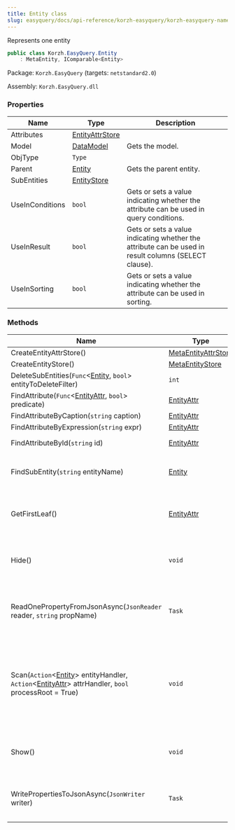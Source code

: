 ```yaml
---
title: Entity class
slug: easyquery/docs/api-reference/korzh-easyquery/korzh-easyquery-namespace/entity-class
---
```



Represents one entity
```csharp
public class Korzh.EasyQuery.Entity
    : MetaEntity, IComparable<Entity>

```
Package: `Korzh.EasyQuery` (targets: `netstandard2.0`)

Assembly: `Korzh.EasyQuery.dll`

### Properties

| Name | Type | Description | 
| --- | --- | --- | 
| Attributes | [EntityAttrStore](/api-reference/korzh-easyquery/korzh-easyquery-namespace/entityattrstore-class) |  | 
| Model | [DataModel](/api-reference/korzh-easyquery/korzh-easyquery-namespace/datamodel-class) | Gets the model. | 
| ObjType | `Type` |  | 
| Parent | [Entity](/api-reference/korzh-easyquery/korzh-easyquery-namespace/entity-class) | Gets the parent entity. | 
| SubEntities | [EntityStore](/api-reference/korzh-easyquery/korzh-easyquery-namespace/entitystore-class) |  | 
| UseInConditions | `bool` | Gets or sets a value indicating whether the attribute can be used in query conditions. | 
| UseInResult | `bool` | Gets or sets a value indicating whether the attribute can be used in result columns (SELECT clause). | 
| UseInSorting | `bool` | Gets or sets a value indicating whether the attribute can be used in sorting. | 


### Methods

| Name | Type | Description | 
| --- | --- | --- | 
| CreateEntityAttrStore() | [MetaEntityAttrStore](/api-reference/easydata-core/easydata-namespace/metaentityattrstore-class) |  | 
| CreateEntityStore() | [MetaEntityStore](/api-reference/easydata-core/easydata-namespace/metaentitystore-class) |  | 
| DeleteSubEntities(`Func`&lt;[Entity](/api-reference/korzh-easyquery/korzh-easyquery-namespace/entity-class), `bool`&gt; entityToDeleteFilter) | `int` | Deletes the sub-entities. | 
| FindAttribute(`Func`&lt;[EntityAttr](/api-reference/korzh-easyquery/korzh-easyquery-namespace/entityattr-class), `bool`&gt; predicate) | [EntityAttr](/api-reference/korzh-easyquery/korzh-easyquery-namespace/entityattr-class) |  | 
| FindAttributeByCaption(`string` caption) | [EntityAttr](/api-reference/korzh-easyquery/korzh-easyquery-namespace/entityattr-class) |  | 
| FindAttributeByExpression(`string` expr) | [EntityAttr](/api-reference/korzh-easyquery/korzh-easyquery-namespace/entityattr-class) |  | 
| FindAttributeById(`string` id) | [EntityAttr](/api-reference/korzh-easyquery/korzh-easyquery-namespace/entityattr-class) | Finds the attribute by its ID. | 
| FindSubEntity(`string` entityName) | [Entity](/api-reference/korzh-easyquery/korzh-easyquery-namespace/entity-class) | Finds a sub-entity in current entity by its name. | 
| GetFirstLeaf() | [EntityAttr](/api-reference/korzh-easyquery/korzh-easyquery-namespace/entityattr-class) | Gets the first attribute in all attributes and sub-entities of the current entity. | 
| Hide() | `void` | Hides this entity (turns off UseInConditions, UseInResult and UseInSorting) | 
| ReadOnePropertyFromJsonAsync(`JsonReader` reader, `string` propName) | `Task` | Reads one entity property from JSON (asynchronous way) or skips unused. | 
| Scan(`Action`&lt;[Entity](/api-reference/korzh-easyquery/korzh-easyquery-namespace/entity-class)&gt; entityHandler, `Action`&lt;[EntityAttr](/api-reference/korzh-easyquery/korzh-easyquery-namespace/entityattr-class)&gt; attrHandler, `bool` processRoot = True) | `void` | Scans all child entities and attributes (including this one one) calls entityHandler and attrHanlder delegates (correspondingly) for each of them | 
| Show() | `void` | Shows this entity (turns on UseInConditions, UseInResult and UseInSorting) | 
| WritePropertiesToJsonAsync(`JsonWriter` writer) | `Task` | Writes entity's properties to JSON (asynchronous way). |